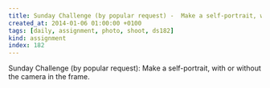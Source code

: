 ```yaml
---
title: Sunday Challenge (by popular request) -  Make a self-portrait, with or without the camera in the frame.
created_at: 2014-01-06 01:00:00 +0100
tags: [daily, assignment, photo, shoot, ds182]
kind: assignment
index: 182
---
```


Sunday Challenge (by popular request): Make a self-portrait, with or without the camera in the frame.
